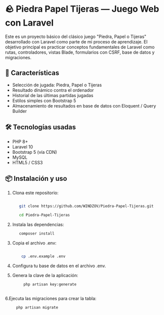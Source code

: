 # 🪨 Piedra Papel Tijeras — Juego Web con Laravel

Este es un proyecto básico del clásico juego "Piedra, Papel o Tijeras" desarrollado con Laravel como parte de mi proceso de aprendizaje. El objetivo principal es practicar conceptos fundamentales de Laravel como rutas, controladores, vistas Blade, formularios con CSRF, base de datos y migraciones.

## 🚀 Características

- Selección de jugada: Piedra, Papel o Tijeras
- Resultado dinámico contra el ordenador
- Historial de las últimas partidas jugadas
- Estilos simples con Bootstrap 5
- Almacenamiento de resultados en base de datos con Eloquent / Query Builder

## 🛠️ Tecnologías usadas

- PHP 8+
- Laravel 10
- Bootstrap 5 (vía CDN)
- MySQL
- HTML5 / CSS3

## 📦 Instalación y uso

1. Clona este repositorio:
   
    ```bash
   
       git clone https://github.com/WINDZOV/Piedra-Papel-Tijeras.git
   
       cd Piedra-Papel-Tijeras
    
3. Instala las dependencias:

    ```bash    
       composer install
    
5. Copia el archivo .env:
    ```bash
    
        cp .env.example .env
    
6. Configura tu base de datos en el archivo .env.

7. Genera la clave de la aplicación:
   ```bash
        php artisan key:generate
       
6.Ejecuta las migraciones para crear la tabla:  
   ```bash
        php artisan migrate

